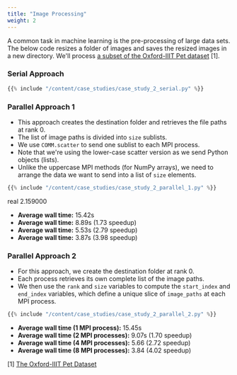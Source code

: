 ```yaml
---
title: "Image Processing"
weight: 2
---
```


A common task in machine learning is the pre-processing of large data sets. The below code resizes a folder of images and saves the resized images in a new directory. We'll process [a subset of the Oxford-IIIT Pet dataset](./../images.zip) [1].

### Serial Approach

```python
{{% include "/content/case_studies/case_study_2_serial.py" %}}
```

### Parallel Approach 1

* This approach creates the destination folder and retrieves the file paths at rank 0. 
* The list of image paths is divided into `size` sublists.
* We use `COMM.scatter` to send one sublist to each MPI process.
* Note that we're using the lower-case scatter version as we send Python objects (lists).
* Unlike the uppercase MPI methods (for NumPy arrays), we need to arrange the data we want to send into a list of `size` elements.

```python
{{% include "/content/case_studies/case_study_2_parallel_1.py" %}}
```

real 2.159000

* **Average wall time:** 15.42s
* **Average wall time:** 8.89s (1.73 speedup)
* **Average wall time:** 5.53s (2.79 speedup)
* **Average wall time:** 3.87s (3.98 speedup)



### Parallel Approach 2

* For this approach, we create the destination folder at rank 0.
* Each process retrieves its own complete list of the image paths.
* We then use the `rank` and `size` variables to compute the `start_index` and `end_index` variables, which define a unique slice of `image_paths` at each MPI process.

```python
{{% include "/content/case_studies/case_study_2_parallel_2.py" %}}
```

* **Average wall time (1 MPI process):** 15.45s
* **Average wall time (2 MPI processes):** 9.07s (1.70 speedup)
* **Average wall time (4 MPI processes):** 5.66 (2.72 speedup)
* **Average wall time (8 MPI processes):** 3.84 (4.02 speedup)


[1] [The Oxford-IIIT Pet Dataset](https://www.robots.ox.ac.uk/~vgg/data/pets/)
